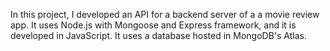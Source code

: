In this project, I developed an API for a backend server of a a movie review app. It uses Node.js with Mongoose and Express framework, and it is developed in JavaScript. It uses a database hosted in MongoDB's Atlas.
